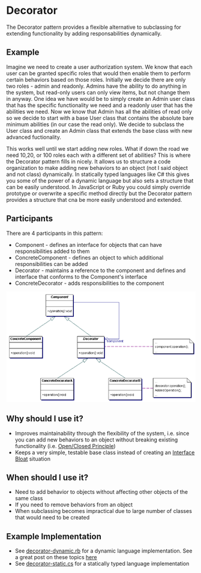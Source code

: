 # Decorator

The Decorator pattern provides a flexible alternative to subclassing for extending functionality by adding responsabilities dynamically.

## Example

Imagine we need to create a user authorization system. We know that each user can be granted specific roles that would then enable them to perform certain behaviors based on those roles. Initially we decide there are only two roles - admin and readonly. Admins have the ability to do anything in the system, but read-only users can only view items, but not change them in anyway. One idea we have would be to simply create an Admin user class that has the specific functionality we need and a readonly user that has the abilities we need. Now we know that Admin has all the abilities of read only so we decide to start with a base User class that contains the absolute bare minimum abilities (in our case the read only). We decide to subclass the User class and create an Admin class that extends the base class with new advanced fuctionality.

This works well until we start adding new roles. What if down the road we need 10,20, or 100 roles each with a different set of abilities? This is where the Decorator pattern fills in nicely. It allows us to structure a code organization to make adding new behaviors to an object (not I said object and not class) dynamically. In statically typed languages like C# this gives you some of the power of a dynamic language but also sets a structure that can be easily understood. In JavaScript or Ruby you could simply override prototype or overwrite a specific method directly but the Decorator pattern provides a structure that cna be more easily understood and extended. 

## Participants 

There are 4 participants in this pattern:

+ Component - defines an interface for objects that can have responsibilities added to them
+ ConcreteComponent - defines an object to which additional responsibilities can be added
+ Decorator - maintains a reference to the component and defines and interface that conforms to the Component's interface
+ ConcreteDecorator - adds responsibilities to the component

![Participants](../../assets/decorator.gif)

## Why should I use it?

+ Improves maintainability through the flexibility of the system, i.e. since you can add new behaviors to an object without breaking existing functionality (i.e. [Open/Closed Principle](http://www.objectmentor.com/resources/articles/ocp.pdf))
+ Keeps a very simple, testable base class instead of creating an [Interface Bloat](../../anti-patterns/interface-bloat/README.md) situation

## When should I use it?

+ Need to add behavior to objects without affecting other objects of the same class
+ If you need to remove behaviors from an object
+ When subclassing becomes impractical due to large number of classes that would need to be created

## Example Implementation

+ See [decorator-dynamic.rb](decorator-dynamic.rb) for a dynamic language implementation. See a great post on these topics [here](http://robots.thoughtbot.com/post/14825364877/evaluating-alternative-decorator-implementations-in)
+ See [decorator-static.cs](decorator-static.cs) for a statically typed language implementation
